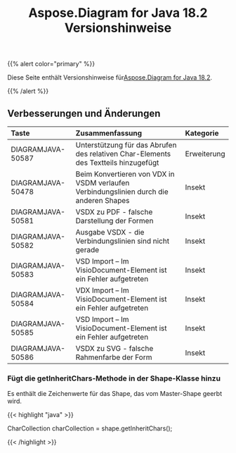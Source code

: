 ﻿---
title: Aspose.Diagram for Java 18.2 Versionshinweise
type: docs
weight: 110
url: /de/java/aspose-diagram-for-java-18-2-release-notes/
---
{{% alert color="primary" %}} 

 Diese Seite enthält Versionshinweise für[Aspose.Diagram for Java 18.2](https://docs.aspose.com/diagram/java/aspose-diagram-for-java-18-2-release-notes/).

{{% /alert %}} 
## **Verbesserungen und Änderungen**

|**Taste**|**Zusammenfassung**|**Kategorie**|
|:- |:- |:- |
|DIAGRAMJAVA-50587|Unterstützung für das Abrufen des relativen Char-Elements des Textteils hinzugefügt|Erweiterung|
|DIAGRAMJAVA-50478|Beim Konvertieren von VDX in VSDM verlaufen Verbindungslinien durch die anderen Shapes|Insekt|
|DIAGRAMJAVA-50581|VSDX zu PDF - falsche Darstellung der Formen|Insekt|
|DIAGRAMJAVA-50582|Ausgabe VSDX - die Verbindungslinien sind nicht gerade|Insekt|
|DIAGRAMJAVA-50583|VSD Import – Im VisioDocument-Element ist ein Fehler aufgetreten|Insekt|
|DIAGRAMJAVA-50584|VDX Import – Im VisioDocument-Element ist ein Fehler aufgetreten|Insekt|
|DIAGRAMJAVA-50585|VSD Import – Im VisioDocument-Element ist ein Fehler aufgetreten|Insekt|
|DIAGRAMJAVA-50586|VSDX zu SVG - falsche Rahmenfarbe der Form|Insekt|
### **Fügt die getInheritChars-Methode in der Shape-Klasse hinzu**
Es enthält die Zeichenwerte für das Shape, das vom Master-Shape geerbt wird.

{{< highlight "java" >}}

 CharCollection charCollection = shape.getInheritChars();

{{< /highlight >}}
